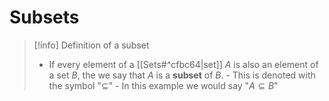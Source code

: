 # Subsets
>[!info] Definition of a subset
>- If every element of a [[Sets#^cfbc64|set]] $A$ is also an element of a set $B$, the we say that $A$ is a **subset** of $B$.
>		- This is denoted with the symbol "$\subseteq$"
>		- In this example we would say "$A\subseteq B$"

